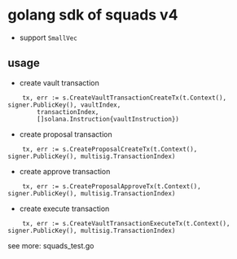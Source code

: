 # golang sdk of squads v4
- support `SmallVec`

## usage

- create vault transaction
```
	tx, err := s.CreateVaultTransactionCreateTx(t.Context(), signer.PublicKey(), vaultIndex,
		transactionIndex,
		[]solana.Instruction{vaultInstruction})
```
- create proposal transaction
```
	tx, err := s.CreateProposalCreateTx(t.Context(), signer.PublicKey(), multisig.TransactionIndex)
```
- create approve transaction
```
	tx, err := s.CreateProposalApproveTx(t.Context(), signer.PublicKey(), multisig.TransactionIndex)
```
- create execute transaction
```
	tx, err := s.CreateVaultTransactionExecuteTx(t.Context(), signer.PublicKey(), multisig.TransactionIndex)
```

see more: squads_test.go
